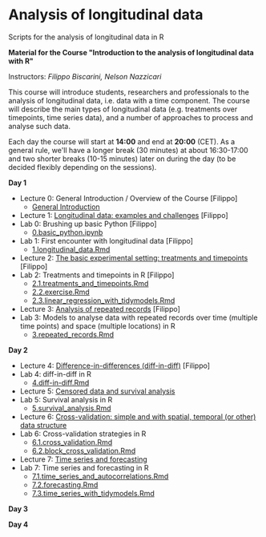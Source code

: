 # Analysis of longitudinal data
Scripts for the analysis of longitudinal data in R

**Material for the Course "Introduction to the analysis of longitudinal data with R"**

Instructors: *Filippo Biscarini, Nelson Nazzicari*

This course will introduce students, researchers and professionals to the analysis of longitudinal data, i.e. data with a time component. The course will describe the main types of longitudinal data (e.g. treatments over timepoints, time series data), and a number of approaches to process and analyse such data.

Each day the course will start at **14:00** and end at **20:00** (CET).
As a general rule, we'll have a longer break (30 minutes) at about 16:30-17:00 and two shorter breaks (10-15 minutes) later on during the day (to be decided flexibly depending on the sessions).  

<!-- timetable: [here](https://docs.google.com/) -->

**Day 1**

- Lecture 0: General Introduction / Overview of the Course [Filippo]
    - [General Introduction](slides/1.introduction.pdf)
- Lecture 1: [Longitudinal data: examples and challenges](slides/1.introduction.pdf) [Filippo]
- Lab 0: Brushing up basic Python [Filippo]
    - [0.basic_python.ipynb](day_1/0.basic_python.ipynb)
- Lab 1: First encounter with longitudinal data [Filippo]
    - [1.longitudinal_data.Rmd](day_1/1.longitudinal_data.ipynb)
- Lecture 2: [The basic experimental setting: treatments and timepoints](slides/2.treatments_and_timepoints.pdf) [Filippo]
- Lab 2: Treatments and timepoints in R [Filippo]
    - [2.1.treatments_and_timepoints.Rmd](day_1/2.1.treatments_and_timepoints.Rmd)
    - [2.2.exercise.Rmd](day_1/2.2.exercise.Rmd)
    - [2.3.linear_regression_with_tidymodels.Rmd](day_1/2.3.linear_regression_with_tidymodels.Rmd)
- Lecture 3: [Analysis of repeated records](slides/3.repeated_records.pdf) [Filippo]
- Lab 3: Models to analyse data with repeated records over time (multiple time points) and space (multiple locations) in R
    - [3.repeated_records.Rmd](day_1/3.repeated_records.Rmd)

 
**Day 2**

- Lecture 4: [Difference-in-differences (diff-in-diff)](slides/4.difference_in_differences.pdf) [Filippo]
- Lab 4: diff-in-diff in R
    - [4.diff-in-diff.Rmd](day_2/4.diff-in-diff.Rmd)
- Lecture 5: [Censored data and survival analysis](slides/5.censored_data_and_survival_analysis.pdf)
- Lab 5: Survival analysis in R
    - [5.survival_analysis.Rmd](day_2/5.survival_analysis.Rmd)
- Lecture 6: [Cross-validation: simple and with spatial, temporal (or other) data structure](slides/6.cross-validation_with_data_structure.pdf)
- Lab 6: Cross-validation strategies in R
    - [6.1.cross_validation.Rmd](day_2/6.1.cross_validation.Rmd)
    - [6.2.block_cross_validation.Rmd](day_2/6.2.block_cross_validation.Rmd)
- Lecture 7: [Time series and forecasting](slides/7.time_series_and_forecasting.pdf)
- Lab 7: Time series and forecasting in R
    - [7.1.time_series_and_autocorrelations.Rmd](day_2/7.1.time_series_and_autocorrelations.Rmd)
    - [7.2.forecasting.Rmd](day_2/7.2.forecasting.Rmd)
    - [7.3.time_series_with_tidymodels.Rmd](day_2/7.3.time_series_with_tidymodels.Rmd)
 
**Day 3**


 
**Day 4**

  
